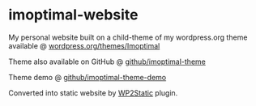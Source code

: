 # imoptimal-website

My personal website built on a child-theme of my wordpress.org theme available @ [wordpress.org/themes/Imoptimal](https://wordpress.org/themes/imoptimal/)

Theme also available on GitHub @ [github/imoptimal-theme](https://github.com/Imoptimal/imoptimal-theme)

Theme demo @ [github/imoptimal-theme-demo](https://imoptimal.github.io/imoptimal-theme-demo/)

Converted into static website by [WP2Static](https://wordpress.org/plugins/static-html-output-plugin/) plugin.
